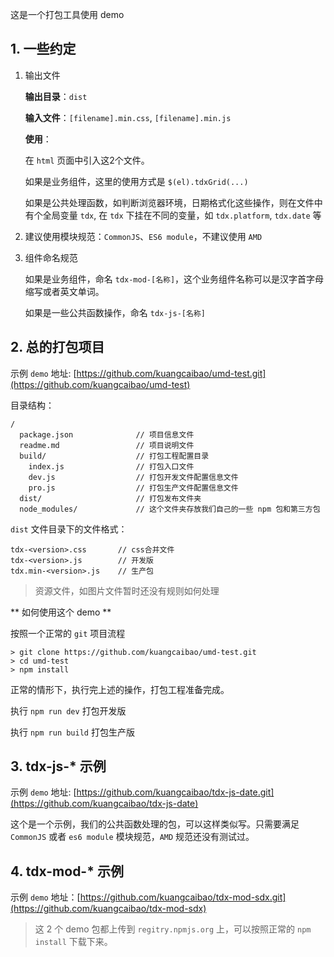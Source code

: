 这是一个打包工具使用 demo

## 1. 一些约定

1. 输出文件

    **输出目录**：`dist`

    **输入文件**：`[filename].min.css`, `[filename].min.js`

    **使用**：

    在 `html` 页面中引入这2个文件。

    如果是业务组件，这里的使用方式是 `$(el).tdxGrid(...)`

    如果是公共处理函数，如判断浏览器环境，日期格式化这些操作，则在文件中有个全局变量 `tdx`, 在 `tdx` 下挂在不同的变量，如 `tdx.platform`, `tdx.date` 等

2. 建议使用模块规范：`CommonJS`、`ES6 module`，不建议使用 `AMD`

3. 组件命名规范

    如果是业务组件，命名 `tdx-mod-[名称]`，这个业务组件名称可以是汉字首字母缩写或者英文单词。

    如果是一些公共函数操作，命名 `tdx-js-[名称]`

## 2. 总的打包项目

示例 `demo` 地址: [https://github.com/kuangcaibao/umd-test.git](https://github.com/kuangcaibao/umd-test)

目录结构：

```
/
  package.json              // 项目信息文件
  readme.md                 // 项目说明文件
  build/                    // 打包工程配置目录
    index.js                // 打包入口文件
    dev.js                  // 打包开发文件配置信息文件
    pro.js                  // 打包生产文件配置信息文件
  dist/                     // 打包发布文件夹
  node_modules/             // 这个文件夹存放我们自己的一些 npm 包和第三方包
```

`dist` 文件目录下的文件格式：

```
tdx-<version>.css       // css合并文件
tdx-<version>.js        // 开发版
tdx.min-<version>.js    // 生产包
```

> 资源文件，如图片文件暂时还没有规则如何处理

** 如何使用这个 demo **

按照一个正常的 `git` 项目流程

```
> git clone https://github.com/kuangcaibao/umd-test.git
> cd umd-test
> npm install
```

正常的情形下，执行完上述的操作，打包工程准备完成。

执行 `npm run dev` 打包开发版

执行 `npm run build` 打包生产版

## 3. tdx-js-* 示例

示例 `demo` 地址: [https://github.com/kuangcaibao/tdx-js-date.git](https://github.com/kuangcaibao/tdx-js-date)

这个是一个示例，我们的公共函数处理的包，可以这样类似写。只需要满足 `CommonJS` 或者 `es6 module` 模块规范，`AMD` 规范还没有测试过。

## 4. tdx-mod-* 示例

示例 `demo` 地址：[https://github.com/kuangcaibao/tdx-mod-sdx.git](https://github.com/kuangcaibao/tdx-mod-sdx)

> 这 2 个 demo 包都上传到 `regitry.npmjs.org` 上，可以按照正常的 `npm install` 下载下来。